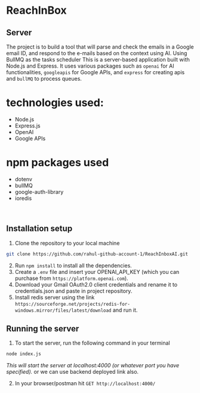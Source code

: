 # ReachInBox 

## Server
The project is to build a tool that will parse and check the emails in a Google email ID, and
respond to the e-mails based on the context using AI. Using BullMQ as the tasks scheduler
This is a server-based application built with Node.js and Express. It uses various packages such as  `openai` for AI functionalities, `googleapis` for Google APIs, and `express` for creating apis and `bullMQ` to process queues.

# technologies used:
- Node.js
- Express.js
- OpenAI
- Google APIs
# npm packages used
- dotenv
- bullMQ
- google-auth-library
- ioredis
<br>

## Installation setup
1. Clone the repository to your local machine
```bash
git clone https://github.com/rahul-github-account-1/ReachInboxAI.git
```
2. Run `npm install` to install all the dependencies.
3. Create a `.env` file and insert your OPENAI_API_KEY (which you can purchase from ```https://platform.openai.com```).
4. Download your Gmail OAuth2.0 client credentials and rename it to credentials.json and paste in project repository.
5. Install redis server using the link ``` https://sourceforge.net/projects/redis-for-windows.mirror/files/latest/download ``` and run it.

## Running the server
1. To start the server, run the following command in your terminal
```bash
node index.js
```
*This will start the server at localhost:4000 (or whatever port you have specified).*
or we can use backend deployed link also.

2. In your browser/postman hit  `GET http://localhost:4000/`
